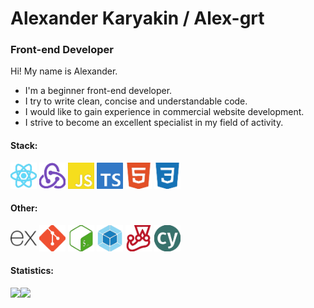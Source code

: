 # Alexander Karyakin / Alex-grt
### Front-end Developer
Hi! My name is Alexander.
* I'm a beginner front-end developer.
* I try to write clean, concise and understandable code.
* I would like to gain experience in commercial website development.
* I strive to become an excellent specialist in my field of activity.

#### Stack:
<p>  
  <img src="https://raw.githubusercontent.com/alex-grt/alex-grt/main/react-61DAFB-05.svg" height="42" alt="React">
  <img src="https://raw.githubusercontent.com/alex-grt/alex-grt/main/redux-764ABC-05.svg" height="42" alt="Redux">
  <img src="https://raw.githubusercontent.com/alex-grt/alex-grt/main/javascript-F7DF1E-02.svg" height="42" alt="JavaScript">
  <img src="https://raw.githubusercontent.com/alex-grt/alex-grt/main/typescript-3178C6-01.svg" height="42" alt="TypeScript">
  <img src="https://raw.githubusercontent.com/alex-grt/alex-grt/main/html5-E34F26-05.svg" height="42" alt="HTML5">
  <img src="https://raw.githubusercontent.com/alex-grt/alex-grt/main/css3-1572B6-05.svg" height="42" alt="CSS3">
</p>

#### Other:
<p>
  <img src="https://raw.githubusercontent.com/alex-grt/alex-grt/main/express-fdfdfd-353535.svg" height="42" alt="Express.js">
  <img src="https://raw.githubusercontent.com/alex-grt/alex-grt/main/git-F05032-05.svg" height="42" alt="Git">
  <img src="https://raw.githubusercontent.com/alex-grt/alex-grt/main/gnubash-4EAA25-02.svg" height="42" alt="GNU Bash">
  <img src="https://raw.githubusercontent.com/alex-grt/alex-grt/main/webpack-8DD5F2-05-177FBF-02.svg" height="42" alt="Webpack">
  <img src="https://raw.githubusercontent.com/alex-grt/alex-grt/main/jest-C21325-01.svg" height="42" alt="Jest">
  <img src="https://raw.githubusercontent.com/alex-grt/alex-grt/main/cypress-38726c-01.svg" height="42" alt="Cypress">
</p>

#### Statistics:
<div>
  <a href="https://github-readme-stats.vercel.app/api?username=alex-grt&show_icons=true&theme=radical">
    <img src="https://github-readme-stats.vercel.app/api?username=alex-grt&show_icons=true&theme=default" align="left" height="140">
  </a>
  <a href="https://github-readme-stats.vercel.app/api/top-langs/?username=alex-grt&layout=compact">
    <img src="https://github-readme-stats.vercel.app/api/top-langs/?username=alex-grt&layout=compact" align="left" height="140">
  </a>
</div>
